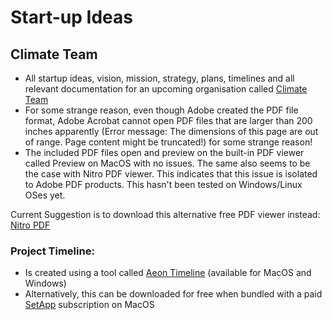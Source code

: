 # Start-up Ideas
## Climate Team
* All startup ideas, vision, mission, strategy, plans, timelines and all relevant documentation for an upcoming organisation called [Climate Team](http://climate-team.com)
* For some strange reason, even though Adobe created the PDF file format, Adobe Acrobat cannot open PDF files that are larger than 200 inches apparently (Error message: The dimensions of this page are out of range. Page content might be truncated!) for some strange reason!
* The included PDF files open and preview on the built-in PDF viewer called Preview on MacOS with no issues. The same also seems to be the case with Nitro PDF viewer. This indicates that this issue is isolated to Adobe PDF products. This hasn't been tested on Windows/Linux OSes yet.

Current Suggestion is to download this alternative free PDF viewer instead: [Nitro PDF](https://www.gonitro.com)

### Project Timeline:
* Is created using a tool called [Aeon Timeline](https://timeline.app) (available for MacOS and Windows)
* Alternatively, this can be downloaded for free when bundled with a paid [SetApp](http://setapp.com) subscription on MacOS
